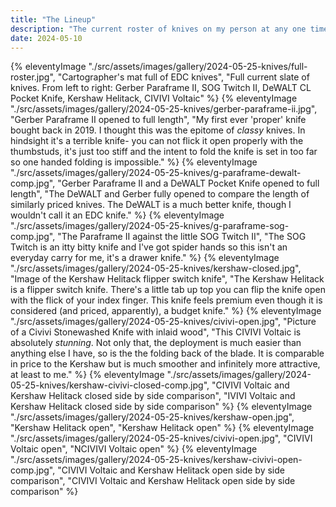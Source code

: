 ```yaml
---
title: "The Lineup"
description: "The current roster of knives on my person at any one time."
date: 2024-05-10
---
```



{% eleventyImage "./src/assets/images/gallery/2024-05-25-knives/full-roster.jpg", "Cartographer's mat full of EDC knives", "Full current slate of knives. From left to right: Gerber Paraframe II, SOG Twitch II, DeWALT CL Pocket Knife, Kershaw Helitack, CIVIVI Voltaic" %}
{% eleventyImage "./src/assets/images/gallery/2024-05-25-knives/gerber-paraframe-ii.jpg", "Gerber Paraframe II opened to full length", "My first ever 'proper' knife bought back in 2019. I thought this was the epitome of *classy* knives. In hindsight it's a terrible knife- you can not flick it open properly with the thumbstuds, it's just too stiff and the intent to fold the knife is set in too far so one handed folding is impossible." %}
{% eleventyImage "./src/assets/images/gallery/2024-05-25-knives/g-paraframe-dewalt-comp.jpg", "Gerber Paraframe II and a DeWALT Pocket Knife opened to full length", "The DeWALT and Gerber fully opened to compare the length of similarly priced knives. The DeWALT is a much better knife, though I wouldn't call it an EDC knife." %}
{% eleventyImage "./src/assets/images/gallery/2024-05-25-knives/g-paraframe-sog-comp.jpg", "The Paraframe II against the little SOG Twitch II", "The SOG Twitch is an itty bitty knife and I've got spider hands so this isn't an everyday carry for me, it's a drawer knife." %}
{% eleventyImage "./src/assets/images/gallery/2024-05-25-knives/kershaw-closed.jpg", "Image of the Kershaw Helitack flipper switch knife", "The Kershaw Helitack is a flipper switch knife. There's a little tab up top you can flip the knife open with the flick of your index finger. This knife feels premium even though it is considered (and priced, apparently), a budget knife." %}
{% eleventyImage "./src/assets/images/gallery/2024-05-25-knives/civivi-open.jpg", "Picture of a Civivi Stonewashed Knife with inlaid wood", "This CIVIVI Voltaic is absolutely *stunning*. Not only that, the deployment is much easier than anything else I have, so is the the folding back of the blade. It is comparable in price to the Kershaw but is much smoother and infinitely more attractive, at least to me." %}
{% eleventyImage "./src/assets/images/gallery/2024-05-25-knives/kershaw-civivi-closed-comp.jpg", "CIVIVI Voltaic and Kershaw Helitack closed side by side comparison", "IVIVI Voltaic and Kershaw Helitack closed side by side comparison" %}
{% eleventyImage "./src/assets/images/gallery/2024-05-25-knives/kershaw-open.jpg", "Kershaw Helitack open", "Kershaw Helitack open" %}
{% eleventyImage "./src/assets/images/gallery/2024-05-25-knives/civivi-open.jpg", "CIVIVI Voltaic open", "NCIVIVI Voltaic open" %}
{% eleventyImage "./src/assets/images/gallery/2024-05-25-knives/kershaw-civivi-open-comp.jpg", "CIVIVI Voltaic and Kershaw Helitack open side by side comparison", "CIVIVI Voltaic and Kershaw Helitack open side by side comparison" %}





